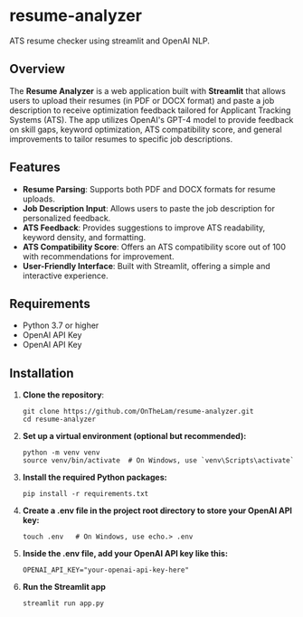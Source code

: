 # resume-analyzer
ATS resume checker using streamlit and OpenAI NLP.

## Overview

The **Resume Analyzer** is a web application built with **Streamlit** that allows users to upload their resumes (in PDF or DOCX format) and paste a job description to receive optimization feedback tailored for Applicant Tracking Systems (ATS). The app utilizes OpenAI's GPT-4 model to provide feedback on skill gaps, keyword optimization, ATS compatibility score, and general improvements to tailor resumes to specific job descriptions.

## Features

- **Resume Parsing**: Supports both PDF and DOCX formats for resume uploads.
- **Job Description Input**: Allows users to paste the job description for personalized feedback.
- **ATS Feedback**: Provides suggestions to improve ATS readability, keyword density, and formatting.
- **ATS Compatibility Score**: Offers an ATS compatibility score out of 100 with recommendations for improvement.
- **User-Friendly Interface**: Built with Streamlit, offering a simple and interactive experience.

## Requirements

- Python 3.7 or higher
- OpenAI API Key
- OpenAI API Key

## Installation

1. **Clone the repository**:
   ```
   git clone https://github.com/OnTheLam/resume-analyzer.git
   cd resume-analyzer
   ```
2. **Set up a virtual environment (optional but recommended):**
    ```
    python -m venv venv
    source venv/bin/activate  # On Windows, use `venv\Scripts\activate`
    ```
3. **Install the required Python packages:**
    ```
    pip install -r requirements.txt
    ```
4. **Create a .env file in the project root directory to store your OpenAI API key:**
    ```
    touch .env   # On Windows, use echo.> .env
    ```
5. **Inside the .env file, add your OpenAI API key like this:**
    ```
    OPENAI_API_KEY="your-openai-api-key-here"
    ```
6. **Run the Streamlit app**
    ```
    streamlit run app.py
    ```
